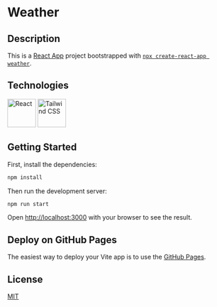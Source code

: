 # Weather

## Description

This is a [React App](https://reactjs.org/) project bootstrapped with [`npx create-react-app weather`](https://create-react-app.dev/docs/getting-started/).

## Technologies
[<img src="https://cdn.jsdelivr.net/gh/devicons/devicon/icons/react/react-original.svg" alt="React" width="64" height="64" />](https://reactjs.org/)
[<img src="https://cdn.jsdelivr.net/gh/devicons/devicon/icons/tailwindcss/tailwindcss-plain.svg" alt="Tailwind CSS" width="64" height="64" />](https://tailwindcss.com/)

## Getting Started

First, install the dependencies:

```bash
npm install
```

Then run the development server:
```bash
npm run start
```

Open [http://localhost:3000](http://localhost:3000) with your browser to see the result.

## Deploy on GitHub Pages

The easiest way to deploy your Vite app is to use the [GitHub Pages](https://pages.github.com/).

## License

[MIT](https://github.com/WallQ/Weather/blob/master/LICENSE)
